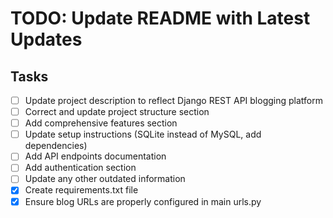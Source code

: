 # TODO: Update README with Latest Updates

## Tasks
- [ ] Update project description to reflect Django REST API blogging platform
- [ ] Correct and update project structure section
- [ ] Add comprehensive features section
- [ ] Update setup instructions (SQLite instead of MySQL, add dependencies)
- [ ] Add API endpoints documentation
- [ ] Add authentication section
- [ ] Update any other outdated information
- [x] Create requirements.txt file
- [x] Ensure blog URLs are properly configured in main urls.py
